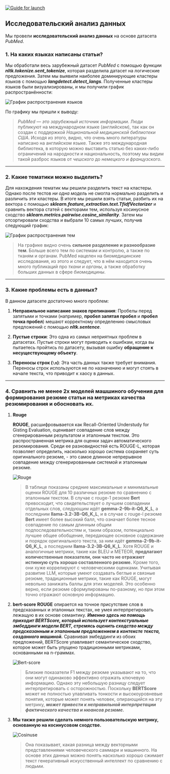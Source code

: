 [![Guide for launch](https://img.shields.io/badge/Guide-for_launch-5F9EA0.svg)](../guide_for_launch.md)

## Исследовательский анализ данных

Мы провели **исследовательский анализ данных** на основе датасета *PubMed*.

### 1. На каких языках написаны статьи?

Мы обработали весь зарубежный датасет _PubMed_ с помощью функции ___nltk.tokenize.sent_tokenize___, которая разделила датасет на логические предложения. Затем мы выявили наиболее доминирующие кластеры языков с помощью ___langdetect.detect_langs___. Полученные кластеры языков были визуализированы, и мы получили график распространённости:

![График распространения языков](image.png)

По графику мы пришли к выводу:

> *PubMed — это зарубежный источник информации*. Люди публикуют на международном языке (английском), так как он создан с поддержкой *Национальной медицинской библиотеки США*. Исходя из этого, видно, что очень много литературы написано на английском языке. Также это международная библиотека, в которую можно выставить статью без каких-либо ограничений на народности и национальность, поэтому мы видим такой разброс языков от *чешского* до *немецкого и французского*.

---

### 2. Какие тематики можно выделить?

Для нахождения тематик мы решили разделить текст на кластеры. Однако после тестов *ни одна модель* не смогла нормально разделить и различить эти кластеры. В итоге мы решили взять статьи, разбить их на вектора с помощью ___sklearn.feature_extraction.text.TfidfVectorizer___ и сравнить вектора статей с векторами тем, используя косинусное сходство ___sklearn.metrics.pairwise.cosine_similarity___. Затем мы отсортировали сходства и выбрали 10 самых лучших, получив следующий график:

![График распространения тем](image-1.png)

> На графике видно очень **сильное разделение и разнообразие тем**. Больше всего тем по системам и контролю, а также по тканям и органам. PubMed нацелен на биомедицинские исследования, из этого и следует, что в нём находится очень много публикаций про *ткани и органы*, а также обработку больших данных в сфере *биомедицины*.

---

### 3. Какие проблемы есть в данных?

В данном датасете достаточно много проблем:

1. **Неправильное написание знаков препинания**: Пробелы перед запятыми и точками (например, **пробел запятая пробел** и **пробел точка пробел**) мешают корректному определению смысловых предложений с помощью ___nltk.sentence___.

2. **Пустые строки**: Это одна из самых неприятных проблем в датасетах. Пустые строки могут приводить к ошибкам, когда вы пытаетесь пройтись по датасету, вызывая ошибку **обращение к несуществующему объекту**.

3. **Переносы строк (`\n`)**: Эта часть данных также требует внимания. Переносы строк используются не по назначению и могут стоять в начале текста, что приводит к хаосу в данных.

---


### 4. Сравнить не менее 2х моделей машшиного обучения для формирования резюме статьи на метриках качества резюмирования и обосновать их.



   1. **Rouge**
     
      **ROUGE**, расшифровывается как Recall-Oriented Understudy for Gisting Evaluation, оценивает совпадение слов между сгенерированным результатом и эталонным текстом. Это распространенная метрика для оценки задач автоматического резюмирования. Среди ее разновидностей есть ROUGE-L, которая позволяет определить, насколько хорошо система сохраняет суть оригинального резюме, - это самое длинное непрерывное совпадение между сгенерированным системой и эталонным резюме.

      ![Rouge](Rouge.png)

      > В таблице показаны средние максимальные и минимальные оценки ROUGE для 10 различных резюме по сравнению с эталонным текстом. В случае с rouge-1 резюме **Bert** превосходит, что свидетельствует о лучшем совпадении отдельных слов, следующим идёт **gemma-2-9b-it-Q6_K_L**, а последним **llama-3.2-3B-Q6_K_L**, и в случае с rouge-l резюме **Bert** имеет более высокий балл, что означает более тесное совпадение по самым длинным общим подпоследовательностям и, таким образом, потенциально лучшее общее обобщение, передающее основное содержание и порядок оригинального текста, за ним идёт **gemma-2-9b-it-Q6_K_L**, а последним **llama-3.2-3B-Q6_K_L**.
      > Хотя ROUGE и аналогичные метрики, такие как BLEU и METEOR, __предлагают количественные показатели, они часто не отражают истинную суть хорошо составленного резюме.__ Кроме того, они хуже коррелируют с человеческими оценками. Учитывая развитие LLM, которые умеют создавать беглые и связные резюме, традиционные метрики, такие как ROUGE, могут невольно занижать баллы для этих моделей. Это особенно верно, если резюме сформулированы по-разному, но при этом точно отражают основную информацию.



   2. **bert-score**
      **ROUGE** опирается на точное присутствие слов в предсказанных и эталонных текстах, не умея интерпретировать лежащую в их основе семантику. ___Именно здесь на помощь приходит BERTScore, который использует контекстуальные эмбеддинги модели BERT, стремясь оценить сходство между предсказанным и эталонным предложением в контексте текста, созданного машиной.___
      Сравнивая эмбеддинги из обоих предложений, BERTScore улавливает семантическое сходство, которое может быть упущено традиционными метриками, основанными на n-граммах.
      
      ![Bert-score](Bert.png)

      > Близкие показатели F1 между резюме указывают на то, что они могут одинаково эффективно отражать ключевую информацию. Однако эту небольшую разницу следует интерпретировать с осторожностью. Поскольку **BERTScore** может не полностью улавливать тонкости и высокоуровневые понятия, которые может понять человек, опирающийся на эту метрику, ___может привести к неправильной интерпретации фактического качества и нюансов резюме.___



   3. **Мы также решили сделать немного пользовательскую метрику, основанную на косинусовом сходстве.**

      ![Cosinuse](Cosinuse.png)
      > Она показывает, какая разница между векторными представлениями человеческого саммари и машинного. На основе этих данных можно понять насколько хорошо сжимает текст генеративный искусственный интеллект по сравнению с людьми.
